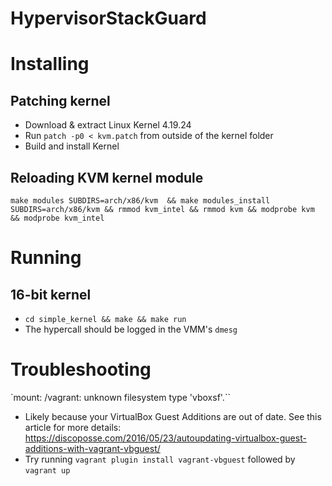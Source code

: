 # HypervisorStackGuard

# Installing

## Patching kernel
- Download & extract Linux Kernel 4.19.24
- Run `patch -p0 < kvm.patch` from outside of the kernel folder
- Build and install Kernel

## Reloading KVM kernel module
`make modules SUBDIRS=arch/x86/kvm  && make modules_install SUBDIRS=arch/x86/kvm && rmmod kvm_intel && rmmod kvm && modprobe kvm && modprobe kvm_intel`

# Running

## 16-bit kernel
- `cd simple_kernel && make && make run`
- The hypercall should be logged in the VMM's `dmesg`

# Troubleshooting

`mount: /vagrant: unknown filesystem type 'vboxsf'.``
  - Likely because your VirtualBox Guest Additions are out of date. See this article for more details: https://discoposse.com/2016/05/23/autoupdating-virtualbox-guest-additions-with-vagrant-vbguest/
  - Try running `vagrant plugin install vagrant-vbguest` followed by `vagrant up`
